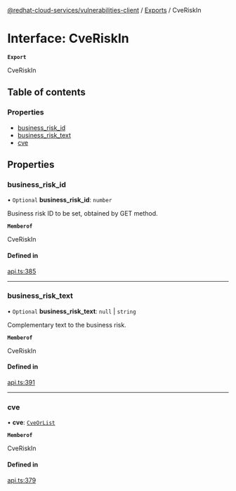 [@redhat-cloud-services/vulnerabilities-client](../README.md) / [Exports](../modules.md) / CveRiskIn

# Interface: CveRiskIn

**`Export`**

CveRiskIn

## Table of contents

### Properties

- [business\_risk\_id](CveRiskIn.md#business_risk_id)
- [business\_risk\_text](CveRiskIn.md#business_risk_text)
- [cve](CveRiskIn.md#cve)

## Properties

### business\_risk\_id

• `Optional` **business\_risk\_id**: `number`

Business risk ID to be set, obtained by GET method.

**`Memberof`**

CveRiskIn

#### Defined in

[api.ts:385](https://github.com/RedHatInsights/javascript-clients/blob/main/packages/vulnerabilities/git-api/api.ts#L385)

___

### business\_risk\_text

• `Optional` **business\_risk\_text**: ``null`` \| `string`

Complementary text to the business risk.

**`Memberof`**

CveRiskIn

#### Defined in

[api.ts:391](https://github.com/RedHatInsights/javascript-clients/blob/main/packages/vulnerabilities/git-api/api.ts#L391)

___

### cve

• **cve**: [`CveOrList`](../modules.md#cveorlist)

**`Memberof`**

CveRiskIn

#### Defined in

[api.ts:379](https://github.com/RedHatInsights/javascript-clients/blob/main/packages/vulnerabilities/git-api/api.ts#L379)
